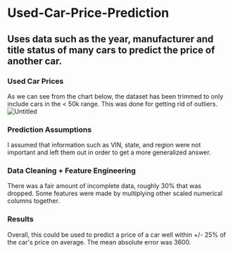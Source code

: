 # Used-Car-Price-Prediction 
## Uses data such as the year, manufacturer and title status of many cars to predict the price of another car.

### Used Car Prices
As we can see from the chart below, the dataset has been trimmed to only include cars in the < 50k range. This was done for getting rid of outliers.
![Untitled](https://github.com/amoogat/Used-Car-Price-Prediction/assets/61531986/32a73be9-d769-4c14-96e3-56023ef139c6)

### Prediction Assumptions
I assumed that information such as VIN, state, and region were not important and left them out in order to get a more generalized answer. 

### Data Cleaning + Feature Engineering
There was a fair amount of incomplete data, roughly 30% that was dropped. Some features were made by multiplying other scaled numerical columns together.

### Results
Overall, this could be used to predict a price of a car well within +/- 25% of the car's price on average. The mean absolute error was 3600.
